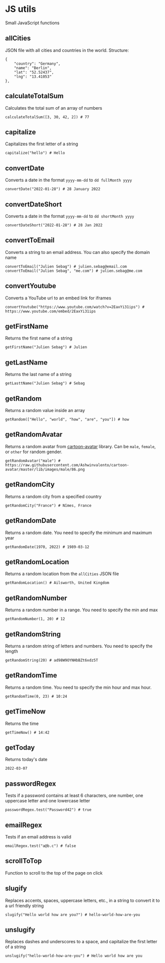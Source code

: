 # JS utils

Small JavaScript functions

## allCities

JSON file with all cities and countries in the world. Structure:

```
{
    "country": "Germany",
    "name": "Berlin",
    "lat": "52.52437",
    "lng": "13.41053"
},
```

## calculateTotalSum

Calculates the total sum of an array of numbers

```
calculateTotalSum([3, 30, 42, 2]) # 77
```

## capitalize

Capitalizes the first letter of a string

```
capitalize("hello") # Hello
```

## convertDate

Converts a date in the format `yyyy-mm-dd` to `dd fullMonth yyyy`

```
convertDate("2022-01-28") # 28 January 2022
```

## convertDateShort

Converts a date in the format `yyyy-mm-dd` to `dd shortMonth yyyy`

```
convertDateShort("2022-01-28") # 28 Jan 2022
```

## convertToEmail

Converts a string to an email address. You can also specify the domain name

```
convertToEmail("Julien Sebag") # julien.sebag@email.com
convertToEmail("Julien Sebag", "me.com") # julien.sebag@me.com
```

## convertYoutube

Converts a YouTube url to an embed link for iframes

```
convertYoutube("https://www.youtube.com/watch?v=2EaxYi31ips") # https://www.youtube.com/embed/2EaxYi31ips
```

## getFirstName

Returns the first name of a string

```
getFirstName("Julien Sebag") # Julien
```

## getLastName

Returns the last name of a string

```
getLasttName("Julien Sebag") # Sebag
```

## getRandom

Returns a random value inside an array

```
getRandom(["Hello", "world", "how", "are", "you"]) # how
```

## getRandomAvatar

Returns a random avatar from [cartoon-avatar](https://github.com/Ashwinvalento/cartoon-avatar) library. Can be `male`, `female`, or `other` for random gender.

```
getRandomAvatar("male") # https://raw.githubusercontent.com/Ashwinvalento/cartoon-avatar/master/lib/images/male/86.png
```

## getRandomCity

Returns a random city from a specified country

```
getRandomCity("France") # Nîmes, France
```

## getRandomDate

Returns a random date. You need to specify the minimum and maximum year

```
getRandomDate(1970, 2022) # 1989-03-12
```

## getRandomLocation

Returns a random location from the `allCities` JSON file

```
getRandomLocation() # Ailsworth, United Kingdom
```

## getRandomNumber

Returns a random number in a range. You need to specify the min and max

```
getRandomNumber(1, 20) # 12
```

## getRandomString

Returns a random string of letters and numbers. You need to specify the length

```
getRandomString(20) # ad98W9OYNHbBZt6xdz5T
```

## getRandomTime

Returns a random time. You need to specify the min hour and max hour.

```
getRandomTime(0, 23) # 10:24
```

## getTimeNow

Returns the time

```
getTimeNow() # 14:42
```

## getToday

Returns today's date

```
2022-03-07
```

## passwordRegex

Tests if a password contains at least 6 characters, one number, one uppercase letter and one lowercase letter

```
passwordRegex.test("Password42") # true
```

## emailRegex

Tests if an email address is valid

```
emailRegex.test("a@b.c") # false
```

## scrollToTop

Function to scroll to the top of the page on click

## slugify

Replaces accents, spaces, uppercase letters, etc., in a string to convert it to a url friendly string

```
slugify("Hello world how are you?") # hello-world-how-are-you
```

## unslugify

Replaces dashes and underscores to a space, and capitalize the first letter of a string

```
unslugify("hello-world-how-are-you") # Hello world how are you
```
